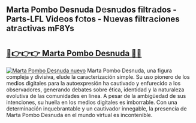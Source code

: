 ## Marta Pombo Desnuda D𝚎sn𝚞dos filtr𝚊dos - Parts-LFL Vid𝚎os f𝚘tos - N𝚞evas filtr𝚊ciones atr𝚊ctivas mF8Ys

# <h2><a href="http://mb2udh.tromn.icu/?c=Marta+Pombo+Desnuda">🔗👉👉👉 Marta Pombo Desnuda 🔗🔗</a></h2>

[![Marta Pombo Desnuda nuevo](https://i.imgur.com/pEAQMta.gif)](http://mb2udh.tromn.icu/?c=Marta+Pombo+Desnuda)
Marta Pombo Desnuda, una figura compleja y divisiva, elude la caracterización simple. Su uso pionero de los medios digitales para la autoexpresión ha cautivado y enfurecido a los observadores, generando debates sobre ética, identidad y la naturaleza evolutiva de las comunidades en línea. A pesar de la ambigüedad de sus intenciones, su huella en los medios digitales es imborrable. Con una determinación inquebrantable y un cautivador innegable, la presencia de Marta Pombo Desnuda en el mundo virtual es incontenible.
